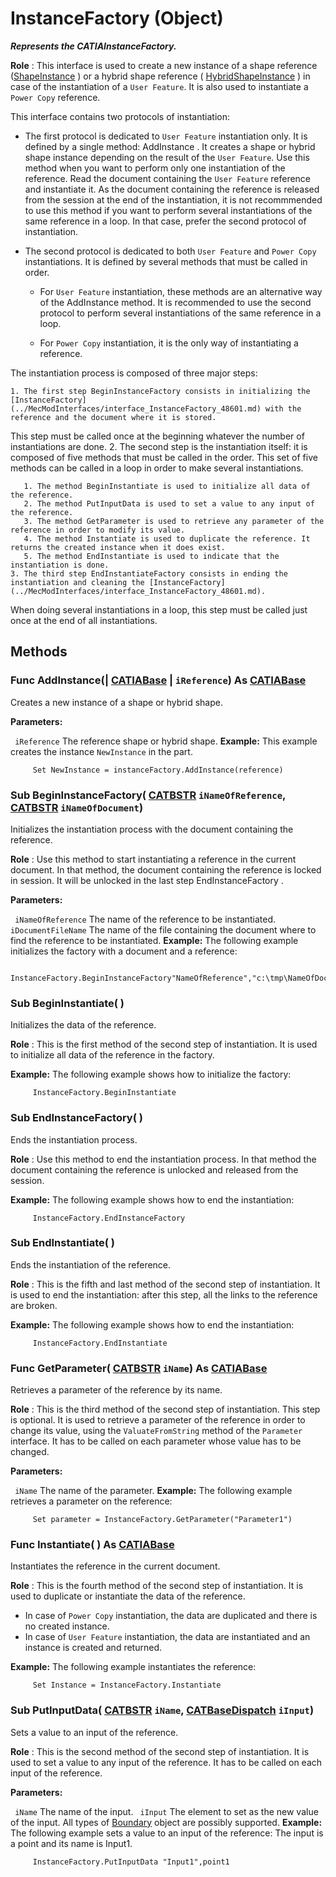 # InstanceFactory (Object)

**_Represents the CATIAInstanceFactory._**

**Role** : This interface is used to create a new instance of a shape reference ([ShapeInstance](../MecModInterfaces/interface_ShapeInstance_35910.md) ) or a hybrid shape reference ( [HybridShapeInstance](../MecModInterfaces/interface_HybridShapeInstance_75602.md) ) in case of the instantiation of a `User Feature`.
It is also used to instantiate a `Power Copy` reference.

This interface contains two protocols of instantiation:

  * The first protocol is dedicated to `User Feature` instantiation only.
It is defined by a single method: AddInstance . It creates a shape or hybrid shape instance depending on the result of the `User Feature`.
Use this method when you want to perform only one instantiation of the reference. Read the document containing the `User Feature` reference and instantiate it.
As the document containing the reference is released from the session at the end of the instantiation, it is not recommmended to use this method if you want to perform several instantiations of the same reference in a loop.
In that case, prefer the second protocol of instantiation.
  * The second protocol is dedicated to both `User Feature` and `Power Copy` instantiations.
It is defined by several methods that must be called in order.

    * For `User Feature` instantiation, these methods are an alternative way of the AddInstance method.
It is recommended to use the second protocol to perform several instantiations of the same reference in a loop.

    * For `Power Copy` instantiation, it is the only way of instantiating a reference.

The instantiation process is composed of three major steps:

    1. The first step BeginInstanceFactory consists in initializing the [InstanceFactory](../MecModInterfaces/interface_InstanceFactory_48601.md) with the reference and the document where it is stored.
This step must be called once at the beginning whatever the number of instantiations are done.
    2. The second step is the instantiation itself: it is composed of five methods that must be called in the order.
This set of five methods can be called in a loop in order to make several instantiations.

       1. The method BeginInstantiate is used to initialize all data of the reference.
       2. The method PutInputData is used to set a value to any input of the reference.
       3. The method GetParameter is used to retrieve any parameter of the reference in order to modify its value.
       4. The method Instantiate is used to duplicate the reference. It returns the created instance when it does exist.
       5. The method EndInstantiate is used to indicate that the instantiation is done.
    3. The third step EndInstantiateFactory consists in ending the instantiation and cleaning the [InstanceFactory](../MecModInterfaces/interface_InstanceFactory_48601.md).
When doing several instantiations in a loop, this step must be called just once at the end of all instantiations.

## Methods

### Func **AddInstance**(| [CATIABase](../System/interface_AnyObject_17321.md) | `iReference`) As [CATIABase](../System/interface_AnyObject_17321.md)

   Creates a new instance of a shape or hybrid shape.

**Parameters:**

` iReference`      The reference shape or hybrid shape.  **Example:**      This example creates the instance `NewInstance` in the part.

```VBScript
     Set NewInstance = instanceFactory.AddInstance(reference)

```

### Sub **BeginInstanceFactory**( [CATBSTR](../System/typedef_CATBSTR_8129.md)  `iNameOfReference`,  [CATBSTR](../System/typedef_CATBSTR_8129.md)  `iNameOfDocument`)

   Initializes the instantiation process with the document containing the reference.

**Role** : Use this method to start instantiating a reference in the current document.
In that method, the document containing the reference is locked in session.
It will be unlocked in the last step EndInstanceFactory .

**Parameters:**

` iNameOfReference`      The name of the reference to be instantiated.
` iDocumentFileName`      The name of the file containing the document where to find the reference to be instantiated.  **Example:**      The following example initializes the factory with a document and a reference:

```VBScript
     InstanceFactory.BeginInstanceFactory"NameOfReference","c:\tmp\NameOfDocument.CATPart"

```

### Sub **BeginInstantiate**( )

   Initializes the data of the reference.

**Role** : This is the first method of the second step of instantiation.
It is used to initialize all data of the reference in the factory.

**Example:**      The following example shows how to initialize the factory:

```VBScript
     InstanceFactory.BeginInstantiate

```

### Sub **EndInstanceFactory**( )

   Ends the instantiation process.

**Role** : Use this method to end the instantiation process.
In that method the document containing the reference is unlocked and released from the session.

**Example:**      The following example shows how to end the instantiation:

```VBScript
     InstanceFactory.EndInstanceFactory

```

### Sub **EndInstantiate**( )

   Ends the instantiation of the reference.

**Role** : This is the fifth and last method of the second step of instantiation.
It is used to end the instantiation: after this step, all the links to the reference are broken.

**Example:**      The following example shows how to end the instantiation:

```VBScript
     InstanceFactory.EndInstantiate

```

### Func **GetParameter**( [CATBSTR](../System/typedef_CATBSTR_8129.md)  `iName`) As [CATIABase](../System/interface_AnyObject_17321.md)

   Retrieves a parameter of the reference by its name.

**Role** : This is the third method of the second step of instantiation.
This step is optional.
It is used to retrieve a parameter of the reference in order to change its value, using the `ValuateFromString` method of the `Parameter` interface.
It has to be called on each parameter whose value has to be changed.

**Parameters:**

` iName`      The name of the parameter.  **Example:**      The following example retrieves a parameter on the reference:

```VBScript
     Set parameter = InstanceFactory.GetParameter("Parameter1")

```

### Func **Instantiate**( ) As [CATIABase](../System/interface_AnyObject_17321.md)

   Instantiates the reference in the current document.

**Role** : This is the fourth method of the second step of instantiation.
It is used to duplicate or instantiate the data of the reference.

  * In case of `Power Copy` instantiation, the data are duplicated and there is no created instance.
  * In case of `User Feature` instantiation, the data are instantiated and an instance is created and returned.

**Example:**      The following example instantiates the reference:

```VBScript
     Set Instance = InstanceFactory.Instantiate

```

### Sub **PutInputData**( [CATBSTR](../System/typedef_CATBSTR_8129.md)  `iName`,  [CATBaseDispatch](../System/interface_CATBaseDispatch_45333.md)  `iInput`)

   Sets a value to an input of the reference.

**Role** : This is the second method of the second step of instantiation.
It is used to set a value to any input of the reference.
It has to be called on each input of the reference.

**Parameters:**

` iName`      The name of the input.
` iInput`      The element to set as the new value of the input.
All types of
[Boundary](../MecModInterfaces/interface_Boundary_14542.md) object are possibly supported.  **Example:**      The following example sets a value to an input of the reference: The input is a point and its name is Input1.

```VBScript
     InstanceFactory.PutInputData "Input1",point1

```